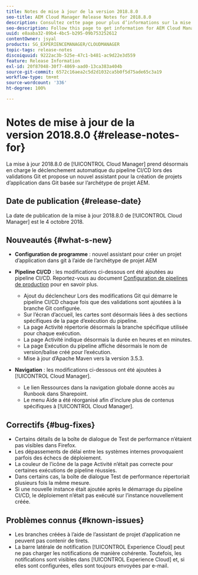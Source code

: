 ```yaml
---
title: Notes de mise à jour de la version 2018.8.0
seo-title: AEM Cloud Manager Release Notes for 2018.8.0
description: Consultez cette page pour plus d’informations sur la mise à jour 2018.8.0 de Cloud Manager.
seo-description: Follow this page to get information for AEM Cloud Manager Release 2018.8.0.
uuid: e8aaba32-89b4-4bc5-b295-09b753252612
contentOwner: jsyal
products: SG_EXPERIENCEMANAGER/CLOUDMANAGER
topic-tags: release-notes
discoiquuid: 9222ac3b-525e-47c1-b481-ac9d22e3d559
feature: Release Information
exl-id: 20f87048-30f7-4869-aad0-13ca383a404b
source-git-commit: 6572c16aea2c5d2d1032ca5b0f5d75ade65c3a19
workflow-type: tm+mt
source-wordcount: '336'
ht-degree: 100%

---
```


# Notes de mise à jour de la version 2018.8.0 {#release-notes-for}

La mise à jour 2018.8.0 de [!UICONTROL Cloud Manager] prend désormais en charge le déclenchement automatique du pipeline CI/CD lors des validations Git et propose un nouvel assistant pour la création de projets d’application dans Git basée sur l’archétype de projet AEM.

## Date de publication {#release-date}

La date de publication de la mise à jour 2018.8.0 de [!UICONTROL Cloud Manager] est le 4 octobre 2018.

## Nouveautés {#what-s-new}

* **Configuration de programme** : nouvel assistant pour créer un projet d’application dans git à l’aide de l’archétype de projet AEM

* **Pipeline CI/CD** : les modifications ci-dessous ont été ajoutées au pipeline CI/CD. Reportez-vous au document [Configuration de pipelines de production](/help/using/production-pipelines.md) pour en savoir plus.

   * Ajout du déclencheur Lors des modifications Git qui démarre le pipeline CI/CD chaque fois que des validations sont ajoutées à la branche Git configurée.
   * Sur l’écran d’accueil, les cartes sont désormais liées à des sections spécifiques de la page d’exécution du pipeline.
   * La page Activité répertorie désormais la branche spécifique utilisée pour chaque exécution.
   * La page Activité indique désormais la durée en heures et en minutes.
   * La page Exécution du pipeline affiche désormais le nom de version/balise créé pour l’exécution.
   * Mise à jour d’Apache Maven vers la version 3.5.3.

* **Navigation** : les modifications ci-dessous ont été ajoutées à [!UICONTROL Cloud Manager].

   * Le lien Ressources dans la navigation globale donne accès au Runbook dans Sharepoint.
   * Le menu Aide a été réorganisé afin d’inclure plus de contenus spécifiques à [!UICONTROL Cloud Manager].

## Correctifs {#bug-fixes}

* Certains détails de la boîte de dialogue de Test de performance n’étaient pas visibles dans Firefox.
* Les dépassements de délai entre les systèmes internes provoquaient parfois des échecs de déploiement.
* La couleur de l’icône de la page Activité n’était pas correcte pour certaines exécutions de pipeline réussies.
* Dans certains cas, la boîte de dialogue Test de performance répertoriait plusieurs fois la même mesure.
* Si une nouvelle instance était ajoutée après le démarrage du pipeline CI/CD, le déploiement n’était pas exécuté sur l’instance nouvellement créée.

## Problèmes connus {#known-issues}

* Les branches créées à l’aide de l’assistant de projet d’application ne peuvent pas contenir de tirets.
* La barre latérale de notification [!UICONTROL Experience Cloud] peut ne pas charger les notifications de manière cohérente. Toutefois, les notifications sont visibles dans [!UICONTROL Experience Cloud] et, si elles sont configurées, elles sont toujours envoyées par e-mail.
